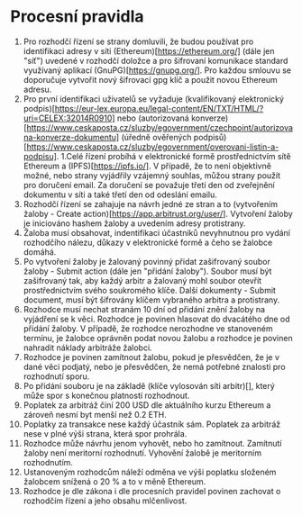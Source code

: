 # Procesní pravidla


1. Pro rozhodčí řízení se strany domluvili, že budou používat pro identifikaci adresy v síti (Ethereum)[https://ethereum.org/] (dále jen "síť") uvedené v rozhodčí doložce a pro šifrovaní komunikace standard využívaný aplikací (GnuPG)[https://gnupg.org/]. Pro každou smlouvu se doporučuje vytvořit nový šifrovací gpg klíč a použit novou Ethereum adresu.
1. Pro první identifikaci uživatelů se vyžaduje (kvalifikovaný elektronický podpis)[https://eur-lex.europa.eu/legal-content/EN/TXT/HTML/?uri=CELEX:32014R0910] nebo (autorizovaná konverze)[https://www.ceskaposta.cz/sluzby/egovernment/czechpoint/autorizovana-konverze-dokumentu] (úředně ověřených podpisů)[https://www.ceskaposta.cz/sluzby/egovernment/overovani-listin-a-podpisu].
1.Celé řízení probíhá v elektronické formě prostřednictvím sítě Ethereum a (IPFS)[https://ipfs.io/]. V případě, že to není objektivně možné, nebo strany vyjádřily vzájemný souhlas, můžou strany použít pro doručení email. Za doručení se považuje třetí den od zveřejnění dokumentu v síti a také třetí den od odeslání emailu.
1. Rozhodčí řízení se zahajuje na návrh jedné ze stran a to (vytvořením žaloby - Create action)[https://app.arbitrust.org/user/]. Vytvoření žaloby je iniciováno hashem žaloby a uvedením adresy protistrany.
1. Žaloba musí obsahovat, indentifikaci účastniků nevyhnutnou pro vydání rozhodčího nálezu, důkazy v elektronické formě a čeho se žalobce domáhá.
1. Po vytvoření žaloby je žalovaný povinný přidat zašifrovaný soubor žaloby - Submit action (dále jen "přidání žaloby"). Soubor musí být zašifrovaný tak, aby každý arbitr a žalovaný mohl soubor otevřít prostřednictvím svého soukromého klíče. Další dokumenty - Submit document, musí být šifrovány klíčem vybraného arbitra a protistrany.
1. Rozhodce musí nechat stranám 10 dní od přidání znění žaloby na vyjádření se k věci. Rozhodce je povinen hlasovat do dvacátého dne od přidání žaloby. V případě, že rozhodce nerozhodne ve stanoveném termínu, je žalobce oprávněn podat novou žalobu a rozhodce je povinen nahradit náklady arbitráže žalobci.
1. Rozhodce je povinen zamítnout žalobu, pokud je přesvědčen, že je v dané věci podjatý, nebo je přesvědčen, že nemá potřebné znalosti pro rozhodnutí sporu.
1. Po přidání souboru je na základě (klíče vylosován síti arbitr)[], který může spor s konečnou platností rozhodnout.
1. Poplatek za arbitráž činí 200 USD dle aktuálního kurzu Ethereum a zároveň nesmí byt menší než 0.2 ETH.
1. Poplatky za transakce nese každý účastník sám. Poplatek za arbitráž nese v plné výši strana, která spor prohrála.
1. Rozhodce může návrhu jenom vyhovět, nebo ho zamítnout. Zamítnutí žaloby není meritorní rozhodnutí. Vyhovění žalobě je meritorním rozhodnutím.
1. Ustanoveným rozhodcům náleží odměna ve výši poplatku složeném žalobcem snížená o 20 % a to v měně Ethereum.
1. Rozhodce je dle zákona i dle procesních pravidel povinen zachovat o rozhodčím řízení a jeho obsahu mlčenlivost.
